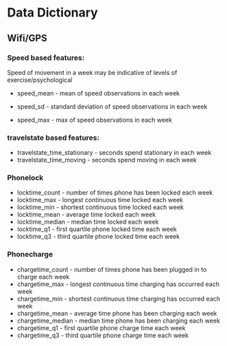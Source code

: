 # Data Dictionary


## Wifi/GPS
### Speed based features:
Speed of movement in a week may be indicative of levels of exercise/psychological
* speed_mean - mean of speed observations in each week  

* speed_sd - standard deviation of speed observations in each week  
* speed_max - max of speed observations in each week  

### travelstate based features:
* travelstate_time_stationary - seconds spend stationary in each week  
* travelstate_time_moving - seconds spend moving in each week

### Phonelock
* locktime_count - number of times phone has been locked each week
* locktime_max - longest continuous time locked each week
* locktime_min - shortest continuous time locked each week
* locktime_mean - average time locked each week
* locktime_median - median time locked each week
* locktime_q1 - first quartile phone locked time each week
* locktime_q3 - third quartile phone locked time each week

### Phonecharge
* chargetime_count - number of times phone has been plugged in to charge each week
* chargetime_max - longest continuous time charging has occurred each week
* chargetime_min - shortest continuous time charging has occurred each week
* chargetime_mean - average time phone has been charging each week
* chargetime_median - median time phone has been charging each week
* chargetime_q1 - first quartile phone charge time each week
* chargetime_q3 - third quartile phone charge time each week
